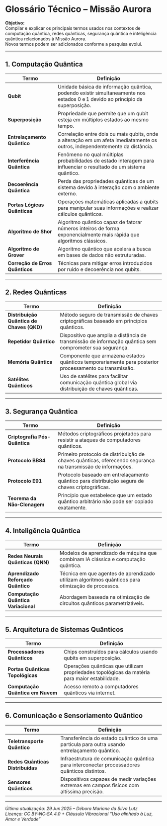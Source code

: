 # Glossário Técnico – Missão Aurora

**Objetivo:**  
Compilar e explicar os principais termos usados nos contextos de computação quântica, redes quânticas, segurança quântica e inteligência quântica relacionados à Missão Aurora.  
Novos termos podem ser adicionados conforme a pesquisa evolui.

---

## 1. Computação Quântica

| Termo                        | Definição                                                                                                         |
|------------------------------|-------------------------------------------------------------------------------------------------------------------|
| **Qubit**                    | Unidade básica de informação quântica, podendo existir simultaneamente nos estados 0 e 1 devido ao princípio da superposição. |
| **Superposição**             | Propriedade que permite que um qubit esteja em múltiplos estados ao mesmo tempo.                                  |
| **Entrelaçamento Quântico**  | Correlação entre dois ou mais qubits, onde a alteração em um afeta imediatamente os outros, independentemente da distância. |
| **Interferência Quântica**   | Fenômeno no qual múltiplas probabilidades de estado interagem para influenciar o resultado de um sistema quântico. |
| **Decoerência Quântica**     | Perda das propriedades quânticas de um sistema devido à interação com o ambiente externo.                         |
| **Portas Lógicas Quânticas** | Operações matemáticas aplicadas a qubits para manipular suas informações e realizar cálculos quânticos.           |
| **Algoritmo de Shor**        | Algoritmo quântico capaz de fatorar números inteiros de forma exponencialmente mais rápida que algoritmos clássicos. |
| **Algoritmo de Grover**      | Algoritmo quântico que acelera a busca em bases de dados não estruturadas.                                        |
| **Correção de Erros Quânticos** | Técnicas para mitigar erros introduzidos por ruído e decoerência nos qubits.                                 |

---

## 2. Redes Quânticas

| Termo                        | Definição                                                                                                         |
|------------------------------|-------------------------------------------------------------------------------------------------------------------|
| **Distribuição Quântica de Chaves (QKD)** | Método seguro de transmissão de chaves criptográficas baseado em princípios quânticos.              |
| **Repetidor Quântico**       | Dispositivo que amplia a distância de transmissão de informação quântica sem comprometer sua segurança.           |
| **Memória Quântica**         | Componente que armazena estados quânticos temporariamente para posterior processamento ou transmissão.            |
| **Satélites Quânticos**      | Uso de satélites para facilitar comunicação quântica global via distribuição de chaves quânticas.                 |

---

## 3. Segurança Quântica

| Termo                        | Definição                                                                                                         |
|------------------------------|-------------------------------------------------------------------------------------------------------------------|
| **Criptografia Pós-Quântica**| Métodos criptográficos projetados para resistir a ataques de computadores quânticos.                              |
| **Protocolo BB84**           | Primeiro protocolo de distribuição de chaves quânticas, oferecendo segurança na transmissão de informações.       |
| **Protocolo E91**            | Protocolo baseado em entrelaçamento quântico para distribuição segura de chaves criptográficas.                   |
| **Teorema da Não‑Clonagem**  | Princípio que estabelece que um estado quântico arbitrário não pode ser copiado exatamente.                      |

---

## 4. Inteligência Quântica

| Termo                        | Definição                                                                                                         |
|------------------------------|-------------------------------------------------------------------------------------------------------------------|
| **Redes Neurais Quânticas (QNN)** | Modelos de aprendizado de máquina que combinam IA clássica e computação quântica.                         |
| **Aprendizado Reforçado Quântico** | Técnica em que agentes de aprendizado utilizam algoritmos quânticos para otimização de processos.         |
| **Computação Quântica Variacional** | Abordagem baseada na otimização de circuitos quânticos parametrizáveis.                                 |

---

## 5. Arquitetura de Sistemas Quânticos

| Termo                        | Definição                                                                                                         |
|------------------------------|-------------------------------------------------------------------------------------------------------------------|
| **Processadores Quânticos**  | Chips construídos para cálculos usando qubits em superposição.                                                   |
| **Portas Quânticas Topológicas** | Operações quânticas que utilizam propriedades topológicas da matéria para maior estabilidade.               |
| **Computação Quântica em Nuvem** | Acesso remoto a computadores quânticos via internet.                                                      |

---

## 6. Comunicação e Sensoriamento Quântico

| Termo                        | Definição                                                                                                         |
|------------------------------|-------------------------------------------------------------------------------------------------------------------|
| **Teletransporte Quântico**  | Transferência do estado quântico de uma partícula para outra usando entrelaçamento quântico.                      |
| **Redes Quânticas Distribuídas** | Infraestrutura de comunicação quântica para interconectar processadores quânticos distintos.                |
| **Sensores Quânticos**       | Dispositivos capazes de medir variações extremas em campos físicos com altíssima precisão.                        |

---

*Última atualização: 29 Jun 2025 – Débora Mariane da Silva Lutz*  
*Licença: CC BY‑NC‑SA 4.0 + Cláusula Vibracional “Uso alinhado à Luz, Amor e Verdade”*
